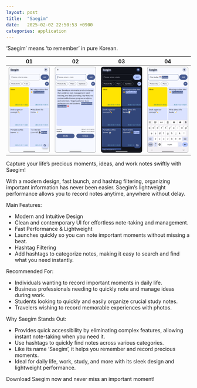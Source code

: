 ```yaml
---
layout: post
title:  "Saegim"
date:   2025-02-02 22:50:53 +0900
categories: application
---
```

‘Saegim’ means ‘to remember’ in pure Korean.

| 01 | 02 | 03 | 04 |
|---|---|---|---|
| ![screenshot01](/assets/images/screenshot01.png) | ![screenshot02](/assets/images/screenshot02.png) | ![screenshot03](/assets/images/screenshot03.png) | ![screenshot04](/assets/images/screenshot04.png) |

Capture your life’s precious moments, ideas, and work notes swiftly with Saegim!

With a modern design, fast launch, and hashtag filtering, organizing important information has never been easier. Saegim’s lightweight performance allows you to record notes anytime, anywhere without delay.

Main Features:
- Modern and Intuitive Design
- Clean and contemporary UI for effortless note-taking and management.
- Fast Performance & Lightweight
- Launches quickly so you can note important moments without missing a beat.
- Hashtag Filtering
- Add hashtags to categorize notes, making it easy to search and find what you need instantly.

Recommended For:
- Individuals wanting to record important moments in daily life.
- Business professionals needing to quickly note and manage ideas during work.
- Students looking to quickly and easily organize crucial study notes.
- Travelers wishing to record memorable experiences with photos.

Why Saegim Stands Out:
- Provides quick accessibility by eliminating complex features, allowing instant note-taking when you need it.
- Use hashtags to quickly find notes across various categories.
- Like its name ‘Saegim’, it helps you remember and record precious moments.
- Ideal for daily life, work, study, and more with its sleek design and lightweight performance.

Download Saegim now and never miss an important moment!
